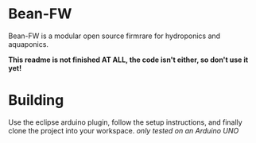 # Bean-FW
Bean-FW is a modular open source firmrare for hydroponics and aquaponics.

**This readme is not finished AT ALL, the code isn't either, so don't use it yet!**

# Building
Use the eclipse arduino plugin, follow the setup instructions, and finally clone the project into your workspace.
*only tested on an Arduino UNO*
